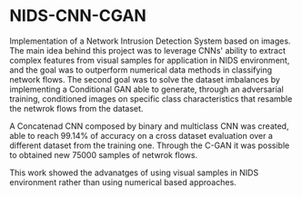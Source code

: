 # NIDS-CNN-CGAN
Implementation of a Network Intrusion Detection System based on images.
The main idea behind this project was to leverage CNNs' ability to extract complex features from visual samples for application in NIDS environment, and the goal  was to outperform numerical data methods in classifying network flows. 
The second goal was to solve the dataset imbalances by implementing a Conditional GAN able to generate, through an adversarial training, conditioned images on specific class characteristics that resamble the netwrok flows from the dataset.

A Concatenad CNN composed by binary and multiclass CNN was created, able to reach 99.14% of accuracy on a cross dataset evaluation over a different dataset from the training one. 
Through the C-GAN it was possible to obtained new 75000 samples of netwrok flows. 

This work showed the advanatges of using visual samples in NIDS environment rather than using numerical based approaches.

